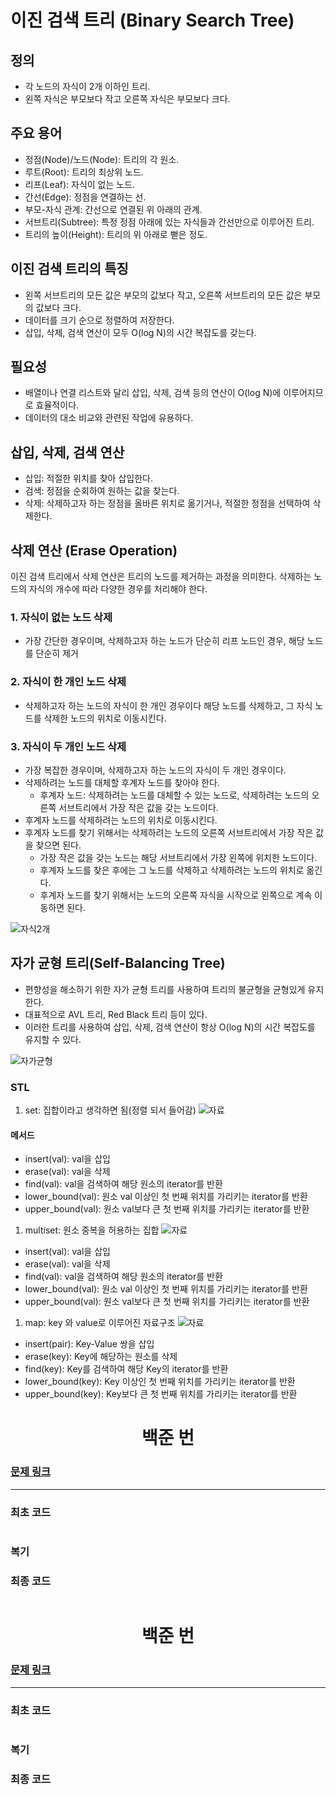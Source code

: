 # 이진 검색 트리 (Binary Search Tree)

## 정의
- 각 노드의 자식이 2개 이하인 트리.
- 왼쪽 자식은 부모보다 작고 오른쪽 자식은 부모보다 크다.

## 주요 용어
- 정점(Node)/노드(Node): 트리의 각 원소.
- 루트(Root): 트리의 최상위 노드.
- 리프(Leaf): 자식이 없는 노드.
- 간선(Edge): 정점을 연결하는 선.
- 부모-자식 관계: 간선으로 연결된 위 아래의 관계.
- 서브트리(Subtree): 특정 정점 아래에 있는 자식들과 간선만으로 이루어진 트리.
- 트리의 높이(Height): 트리의 위 아래로 뻗은 정도.

## 이진 검색 트리의 특징
- 왼쪽 서브트리의 모든 값은 부모의 값보다 작고, 오른쪽 서브트리의 모든 값은 부모의 값보다 크다.
- 데이터를 크기 순으로 정렬하여 저장한다.
- 삽입, 삭제, 검색 연산이 모두 O(log N)의 시간 복잡도를 갖는다.

## 필요성
- 배열이나 연결 리스트와 달리 삽입, 삭제, 검색 등의 연산이 O(log N)에 이루어지므로 효율적이다.
- 데이터의 대소 비교와 관련된 작업에 유용하다.

## 삽입, 삭제, 검색 연산
- 삽입: 적절한 위치를 찾아 삽입한다.
- 검색: 정점을 순회하여 원하는 값을 찾는다.
- 삭제: 삭제하고자 하는 정점을 올바른 위치로 옮기거나, 적절한 정점을 선택하여 삭제한다.


## 삭제 연산 (Erase Operation)
이진 검색 트리에서 삭제 연산은 트리의 노드를 제거하는 과정을 의미한다. 삭제하는 노드의 자식의 개수에 따라 다양한 경우를 처리해야 한다.

### 1. 자식이 없는 노드 삭제
- 가장 간단한 경우이며, 삭제하고자 하는 노드가 단순히 리프 노드인 경우, 해당 노드를 단순히 제거

### 2. 자식이 한 개인 노드 삭제
- 삭제하고자 하는 노드의 자식이 한 개인 경우이다 해당 노드를 삭제하고, 그 자식 노드를 삭제한 노드의 위치로 이동시킨다.

### 3. 자식이 두 개인 노드 삭제
- 가장 복잡한 경우이며, 삭제하고자 하는 노드의 자식이 두 개인 경우이다.
- 삭제하려는 노드를 대체할 후계자 노드를 찾아야 한다.
  - 후계자 노드: 삭제하려는 노드를 대체할 수 있는 노드로, 삭제하려는 노드의 오른쪽 서브트리에서 가장 작은 값을 갖는 노드이다.
- 후계자 노드를 삭제하려는 노드의 위치로 이동시킨다.
- 후계자 노드를 찾기 위해서는 삭제하려는 노드의 오른쪽 서브트리에서 가장 작은 값을 찾으면 된다.
  - 가장 작은 값을 갖는 노드는 해당 서브트리에서 가장 왼쪽에 위치한 노드이다.
  - 후계자 노드를 찾은 후에는 그 노드를 삭제하고 삭제하려는 노드의 위치로 옮긴다.
  - 후계자 노드를 찾기 위해서는 노드의 오른쪽 자식을 시작으로 왼쪽으로 계속 이동하면 된다.

![자식2개](/img/자식2개.png)

## 자가 균형 트리(Self-Balancing Tree)
- 편향성을 해소하기 위한 자가 균형 트리를 사용하여 트리의 불균형을 균형있게 유지한다.
- 대표적으로 AVL 트리, Red Black 트리 등이 있다.
- 이러한 트리를 사용하여 삽입, 삭제, 검색 연산이 항상 O(log N)의 시간 복잡도를 유지할 수 있다.

![자가균형](/img/자가균형트리.png)

### STL
1. set: 집합이라고 생각하면 됨(정렬 되서 들어감)
![자료](/img/set.png)
#### 메서드
- insert(val): val을 삽입
- erase(val):  val을 삭제
- find(val):  val을 검색하여 해당 원소의 iterator를 반환
- lower_bound(val): 원소 val 이상인 첫 번째 위치를 가리키는 iterator를 반환
- upper_bound(val): 원소 val보다 큰 첫 번째 위치를 가리키는 iterator를 반환

1. multiset: 원소 중복을 허용하는 집합
![자료](/img/multiset.png)
- insert(val): val을 삽입
- erase(val):  val을 삭제
- find(val):  val을 검색하여 해당 원소의 iterator를 반환
- lower_bound(val): 원소 val 이상인 첫 번째 위치를 가리키는 iterator를 반환
- upper_bound(val): 원소 val보다 큰 첫 번째 위치를 가리키는 iterator를 반환

1. map: key 와 value로 이루어진 자료구조
![자료](/img/map.png)
- insert(pair): Key-Value 쌍을 삽입
- erase(key): Key에 해당하는 원소를 삭제
- find(key): Key를 검색하여 해당 Key의 iterator를 반환
- lower_bound(key): Key 이상인 첫 번째 위치를 가리키는 iterator를 반환
- upper_bound(key): Key보다 큰 첫 번째 위치를 가리키는 iterator를 반환


<h1 align = "center">백준 번 </h1>

### [문제 링크](https://www.acmicpc.net/problem/ "")
---

### 최초 코드

```cpp

```

### 복기

### 최종 코드
```cpp

```

<h1 align = "center">백준 번 </h1>

### [문제 링크](https://www.acmicpc.net/problem/ "")
---

### 최초 코드

```cpp

```

### 복기

### 최종 코드
```cpp

```